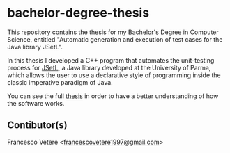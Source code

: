 # bachelor-degree-thesis
This repository contains the thesis for my Bachelor's Degree in Computer Science, entitled "Automatic generation and execution of test cases for the Java library JSetL".

In this thesis I developed a C++ program that automates the unit-testing process for [JSetL](http://www.clpset.unipr.it/jsetl/), a Java library developed at the University of Parma, which allows the user to use a declarative style of programming inside the classic imperative paradigm of Java.
 
You can see the full [thesis](https://github.com/francescovetere/bachelor-degree-thesis/blob/master/thesis/thesis.pdf) in order to have a better understanding of how the software works.
 
## Contibutor(s)

Francesco Vetere <<francescovetere1997@gmail.com>>
